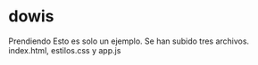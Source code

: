 # dowis
Prendiendo
Esto es solo un ejemplo.
Se han subido tres archivos.
index.html, estilos.css y app.js
